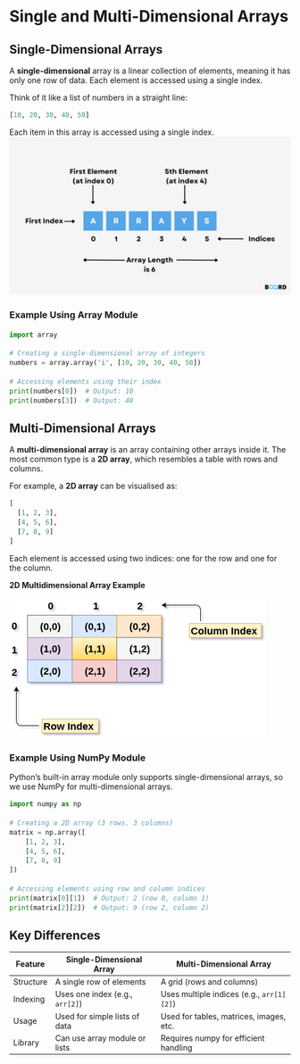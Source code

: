 # **Single and Multi-Dimensional Arrays**

## **Single-Dimensional Arrays**
A **single-dimensional** array is a linear collection of elements, meaning it has only one row of data. Each element is accessed using a single index.

Think of it like a list of numbers in a straight line:

```python
[10, 20, 30, 40, 50]
```
Each item in this array is accessed using a single index.
![Image](/Tier%207%20-%20Software%20Engineering/Unit%201%20-%20Python%20Essentials/Python/Data%20Structures/Arrays/Images/Arrays.png)

### **Example Using Array Module**
```python
import array

# Creating a single-dimensional array of integers
numbers = array.array('i', [10, 20, 30, 40, 50])

# Accessing elements using their index
print(numbers[0])  # Output: 10
print(numbers[3])  # Output: 40
```

## **Multi-Dimensional Arrays**
A **multi-dimensional array** is an array containing other arrays inside it. The most common type is a **2D array**, which resembles a table with rows and columns.

For example, a **2D array** can be visualised as:

```python
[
  [1, 2, 3], 
  [4, 5, 6], 
  [7, 8, 9]
]
```
Each element is accessed using two indices: one for the row and one for the column.

**2D Multidimensional Array Example**

![Image](/Tier%207%20-%20Software%20Engineering/Unit%201%20-%20Python%20Essentials/Python/Data%20Structures/Arrays/Images/Multidimensional.png)

### **Example Using NumPy Module**
Python’s built-in array module only supports single-dimensional arrays, so we use NumPy for multi-dimensional arrays.

```python
import numpy as np

# Creating a 2D array (3 rows, 3 columns)
matrix = np.array([
    [1, 2, 3],
    [4, 5, 6],
    [7, 8, 9]
])

# Accessing elements using row and column indices
print(matrix[0][1])  # Output: 2 (row 0, column 1)
print(matrix[2][2])  # Output: 9 (row 2, column 2)
```

## **Key Differences**
| Feature | Single-Dimensional Array | Multi-Dimensional Array |
| --- | --- | --- |
| Structure | A single row of elements | A grid (rows and columns) |
| Indexing | Uses one index (e.g., ```arr[2]```) | Uses multiple indices (e.g., ```arr[1][2]```) |
| Usage | Used for simple lists of data | Used for tables, matrices, images, etc. |
| Library | Can use array module or lists | Requires numpy for efficient handling |